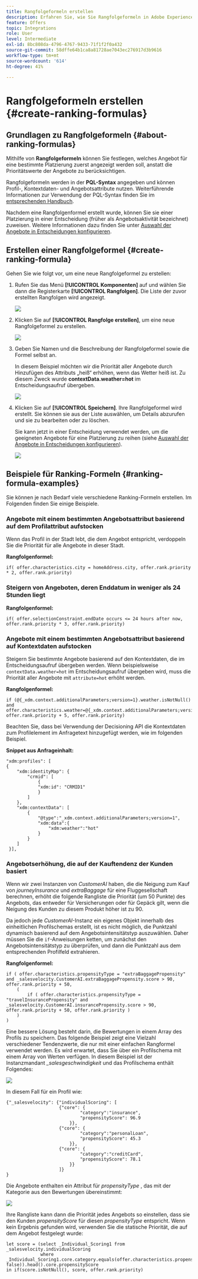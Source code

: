 ```yaml
---
title: Rangfolgeformeln erstellen
description: Erfahren Sie, wie Sie Rangfolgeformeln in Adobe Experience Platform erstellen.
feature: Offers
topic: Integrations
role: User
level: Intermediate
exl-id: 8bc808da-4796-4767-9433-71f1f2f0a432
source-git-commit: 58dffe64b1ca8a81728ae7043ec276917d3b9616
workflow-type: tm+mt
source-wordcount: '614'
ht-degree: 41%

---
```


# Rangfolgeformeln erstellen {#create-ranking-formulas}

## Grundlagen zu Rangfolgeformeln {#about-ranking-formulas}

Mithilfe von **Rangfolgeformeln** können Sie festlegen, welches Angebot für eine bestimmte Platzierung zuerst angezeigt werden soll, anstatt die Prioritätswerte der Angebote zu berücksichtigen.

Rangfolgeformeln werden in der **PQL-Syntax** angegeben und können Profil-, Kontextdaten- und Angebotsattribute nutzen. Weiterführende Informationen zur Verwendung der PQL-Syntax finden Sie im [entsprechenden Handbuch](https://experienceleague.adobe.com/docs/experience-platform/segmentation/pql/overview.html?lang=de).

Nachdem eine Rangfolgenformel erstellt wurde, können Sie sie einer Platzierung in einer Entscheidung (früher als Angebotsaktivität bezeichnet) zuweisen. Weitere Informationen dazu finden Sie unter [Auswahl der Angebote in Entscheidungen konfigurieren](../offer-activities/configure-offer-selection.md).

## Erstellen einer Rangfolgeformel {#create-ranking-formula}

Gehen Sie wie folgt vor, um eine neue Rangfolgeformel zu erstellen:

1. Rufen Sie das Menü **[!UICONTROL Komponenten]** auf und wählen Sie dann die Registerkarte **[!UICONTROL Rangfolgen]**. Die Liste der zuvor erstellten Rangfolgen wird angezeigt.

   ![](../../assets/rankings-list.png)

1. Klicken Sie auf **[!UICONTROL Rangfolge erstellen]**, um eine neue Rangfolgeformel zu erstellen.

   ![](../../assets/ranking-create-formula.png)

1. Geben Sie Namen und die Beschreibung der Rangfolgeformel sowie die Formel selbst an.

   In diesem Beispiel möchten wir die Priorität aller Angebote durch Hinzufügen des Attributs „heiß“ erhöhen, wenn das Wetter heiß ist. Zu diesem Zweck wurde **contextData.weather=hot** im Entscheidungsaufruf übergeben.

   ![](../../assets/ranking-syntax.png)

1. Klicken Sie auf **[!UICONTROL Speichern]**. Ihre Rangfolgeformel wird erstellt. Sie können sie aus der Liste auswählen, um Details abzurufen und sie zu bearbeiten oder zu löschen.

   Sie kann jetzt in einer Entscheidung verwendet werden, um die geeigneten Angebote für eine Platzierung zu reihen (siehe [Auswahl der Angebote in Entscheidungen konfigurieren](../offer-activities/configure-offer-selection.md)).

   ![](../../assets/ranking-formula-created.png)

## Beispiele für Ranking-Formeln {#ranking-formula-examples}

Sie können je nach Bedarf viele verschiedene Ranking-Formeln erstellen. Im Folgenden finden Sie einige Beispiele.

<!--
Boost by offer ID

Boost the priority of an offer with the offer ID *xcore:personalized-offer:13d213cd4cb328ec* by 5.

**Ranking formula:**

```
if( offer._id = "xcore:personalized-offer:13d213cd4cb328ec", offer.rank.priority + 5, offer.rank.priority)
```

Change the offer priority based on a certain profile attribute

Set the offer priority to 30 for offer *xcore:personalized-offer:13d213cd4cb328ec* if the user lives in the city of Bondi.

**Ranking formula:**

```
if( offer._id = "xcore:personalized-offer:13d213cd4cb328ec" and homeAddress.city.equals("Bondi", false), 30, offer.rank.priority)
```

Boost multiple offers by offer ID based on the presence of a profile's segment membership

Boost the priority of offers based on whether the user is a member of a priority segment, which is configured as an attribute in the offer.

**Ranking formula:**

```
if( segmentMembership.get("ups").get(offer.characteristics.prioritySegmentId).status in (["realized","existing"]), offer.rank.priority + 10, offer.rank.priority)
```
-->

### Angebote mit einem bestimmten Angebotsattribut basierend auf dem Profilattribut aufstocken

Wenn das Profil in der Stadt lebt, die dem Angebot entspricht, verdoppeln Sie die Priorität für alle Angebote in dieser Stadt.

**Rangfolgenformel:**

```
if( offer.characteristics.city = homeAddress.city, offer.rank.priority * 2, offer.rank.priority)
```

### Steigern von Angeboten, deren Enddatum in weniger als 24 Stunden liegt

**Rangfolgenformel:**

```
if( offer.selectionConstraint.endDate occurs <= 24 hours after now, offer.rank.priority * 3, offer.rank.priority)
```

### Angebote mit einem bestimmten Angebotsattribut basierend auf Kontextdaten aufstocken

Steigern Sie bestimmte Angebote basierend auf den Kontextdaten, die im Entscheidungsaufruf übergeben werden. Wenn beispielsweise `contextData.weather=hot` im Entscheidungsaufruf übergeben wird, muss die Priorität aller Angebote mit `attribute=hot` erhöht werden.

**Rangfolgenformel:**

```
if (@{_xdm.context.additionalParameters;version=1}.weather.isNotNull()
and offer.characteristics.weather=@{_xdm.context.additionalParameters;version=1}.weather, offer.rank.priority + 5, offer.rank.priority)
```

Beachten Sie, dass bei Verwendung der Decisioning API die Kontextdaten zum Profilelement im Anfragetext hinzugefügt werden, wie im folgenden Beispiel.

**Snippet aus Anfrageinhalt:**

```
"xdm:profiles": [
{
    "xdm:identityMap": {
        "crmid": [
            {
            "xdm:id": "CRMID1"
            }
        ]
    },
    "xdm:contextData": [
        {
            "@type":"_xdm.context.additionalParameters;version=1",
            "xdm:data":{
                "xdm:weather":"hot"
            }
        }
    ]
 }],
```

### Angebotserhöhung, die auf der Kauftendenz der Kunden basiert

Wenn wir zwei Instanzen von *CustomerAI* haben, die die Neigung zum Kauf von *journeyInsurance* und *extraBaggage* für eine Fluggesellschaft berechnen, erhöht die folgende Rangliste die Priorität (um 50 Punkte) des Angebots, das entweder für Versicherungen oder für Gepäck gilt, wenn die Neigung des Kunden zu diesem Produkt höher ist zu 90.

Da jedoch jede *CustomerAI*-Instanz ein eigenes Objekt innerhalb des einheitlichen Profilschemas erstellt, ist es nicht möglich, die Punktzahl dynamisch basierend auf dem Angebotsintensitätstyp auszuwählen. Daher müssen Sie die `if`-Anweisungen ketten, um zunächst den Angebotsintensitätstyp zu überprüfen, und dann die Punktzahl aus dem entsprechenden Profilfeld extrahieren.

**Rangfolgenformel:**

```
if ( offer.characteristics.propensityType = "extraBaggagePropensity" and _salesvelocity.CustomerAI.extraBaggagePropensity.score > 90, offer.rank.priority + 50,
    (
        if ( offer.characteristics.propensityType = "travelInsurancePropensity" and _salesvelocity.CustomerAI.insurancePropensity.score > 90, offer.rank.priority + 50, offer.rank.priority )
    )
)
```

Eine bessere Lösung besteht darin, die Bewertungen in einem Array des Profils zu speichern. Das folgende Beispiel zeigt eine Vielzahl verschiedener Tendenzwerte, die nur mit einer einfachen Rangformel verwendet werden. Es wird erwartet, dass Sie über ein Profilschema mit einem Array von Werten verfügen. In diesem Beispiel ist der Instanzmandant *_salesgeschwindigkeit* und das Profilschema enthält Folgendes:

![](../../assets/ranking-example-schema.png)

In diesem Fall für ein Profil wie:

```
{"_salesvelocity": {"individualScoring": [
                    {"core": {
                            "category":"insurance",
                            "propensityScore": 96.9
                        }},
                    {"core": {
                            "category":"personalLoan",
                            "propensityScore": 45.3
                        }},
                    {"core": {
                            "category":"creditCard",
                            "propensityScore": 78.1
                        }}
                    ]}
}
```

Die Angebote enthalten ein Attribut für *propensityType* , das mit der Kategorie aus den Bewertungen übereinstimmt:

![](../../assets/ranking-example-propensityType.png)

Ihre Rangliste kann dann die Priorität jedes Angebots so einstellen, dass sie den Kunden *propensityScore* für diesen *propensityType* entspricht. Wenn kein Ergebnis gefunden wird, verwenden Sie die statische Priorität, die auf dem Angebot festgelegt wurde:

```
let score = (select _Individual_Scoring1 from _salesvelocity.individualScoring
             where _Individual_Scoring1.core.category.equals(offer.characteristics.propensityType, false)).head().core.propensityScore
in if(score.isNotNull(), score, offer.rank.priority)
```
